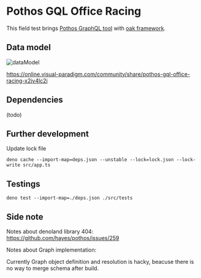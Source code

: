 # Pothos GQL Office Racing

This field test brings [Pothos GraphQL tool][Pothos] with [oak framework][oak].

## Data model

![dataModel](https://i.imgur.com/Dhd5grm.jpg)

https://online.visual-paradigm.com/community/share/pothos-gql-office-racing-x2jv4lc2j

## Dependencies

(todo)

## Further development

Update lock file

```shell
deno cache --import-map=deps.json --unstable --lock=lock.json --lock-write src/app.ts
```

## Testings

```shell
deno test --import-map=./deps.json ./src/tests
```

## Side note

Notes about denoland library 404: https://github.com/hayes/pothos/issues/259

Notes about Graph implementation:

Currently Graph object definition and resolution is hacky, beacuse there is no
way to merge schema after build.

<!-- Refs -->

[Pothos]: https://pothos-graphql.dev/
[oak]: https://oakserver.github.io/oak/
